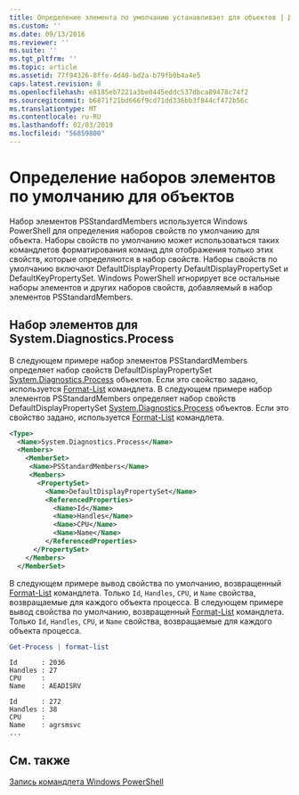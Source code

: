 ```yaml
---
title: Определение элемента по умолчанию устанавливает для объектов | Документация Майкрософт
ms.custom: ''
ms.date: 09/13/2016
ms.reviewer: ''
ms.suite: ''
ms.tgt_pltfrm: ''
ms.topic: article
ms.assetid: 77f94326-8ffe-4d40-bd2a-b79fb0b4a4e5
caps.latest.revision: 8
ms.openlocfilehash: e8185eb7221a3be0445eddc537dbca89478c74f2
ms.sourcegitcommit: b6871f21bd666f9cd71dd336bb3f844cf472b56c
ms.translationtype: MT
ms.contentlocale: ru-RU
ms.lasthandoff: 02/03/2019
ms.locfileid: "56859800"
---
```

# <a name="defining-default-member-sets-for-objects"></a>Определение наборов элементов по умолчанию для объектов

Набор элементов PSStandardMembers используется Windows PowerShell для определения наборов свойств по умолчанию для объекта. Наборы свойств по умолчанию может использоваться таких командлетов форматирования команд для отображения только этих свойств, которые определяются в набор свойств. Наборы свойств по умолчанию включают DefaultDisplayProperty DefaultDisplayPropertySet и DefaultKeyPropertySet. Windows PowerShell игнорирует все остальные наборы элементов и других наборов свойств, добавляемый в набор элементов PSStandardMembers.

## <a name="member-set-for-systemdiagnosticsprocess"></a>Набор элементов для System.Diagnostics.Process

В следующем примере набор элементов PSStandardMembers определяет набор свойств DefaultDisplayPropertySet [System.Diagnostics.Process](/dotnet/api/System.Diagnostics.Process) объектов. Если это свойство задано, используется [Format-List](/powershell/module/Microsoft.PowerShell.Utility/Format-List) командлета.
В следующем примере набор элементов PSStandardMembers определяет набор свойств DefaultDisplayPropertySet [System.Diagnostics.Process](/dotnet/api/System.Diagnostics.Process) объектов. Если это свойство задано, используется [Format-List](/powershell/module/Microsoft.PowerShell.Utility/Format-List) командлета.

```xml
<Type>
  <Name>System.Diagnostics.Process</Name>
  <Members>
    <MemberSet>
     <Name>PSStandardMembers</Name>
     <Members>
       <PropertySet>
         <Name>DefaultDisplayPropertySet</Name>
         <ReferencedProperties>
           <Name>Id</Name>
           <Name>Handles</Name>
           <Name>CPU</Name>
           <Name>Name</Name>
         </ReferencedProperties>
      </PropertySet>
    </Members>
  </MemberSet>
```

В следующем примере вывод свойства по умолчанию, возвращенный [Format-List](/powershell/module/Microsoft.PowerShell.Utility/Format-List) командлета. Только `Id`, `Handles`, `CPU`, и `Name` свойства, возвращаемые для каждого объекта процесса.
В следующем примере вывод свойства по умолчанию, возвращенный [Format-List](/powershell/module/Microsoft.PowerShell.Utility/Format-List) командлета. Только `Id`, `Handles`, `CPU`, и `Name` свойства, возвращаемые для каждого объекта процесса.

```powershell
Get-Process | format-list
```

```output
Id      : 2036
Handles : 27
CPU     :
Name    : AEADISRV

Id      : 272
Handles : 38
CPU     :
Name    : agrsmsvc
...
```

## <a name="see-also"></a>См. также

[Запись командлета Windows PowerShell](./writing-a-windows-powershell-cmdlet.md)
